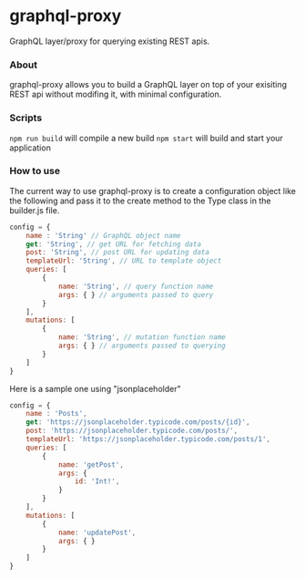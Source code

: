 # graphql-proxy
GraphQL layer/proxy for querying existing REST apis.


### About
graphql-proxy allows you to build a GraphQL layer on top of your exisiting REST api without modifing it, with minimal configuration.

### Scripts

` npm run build ` will compile a new build
` npm start ` will build and start your application

### How to use 

The current way to use graphql-proxy is to create a configuration object like the following and pass it to the create method to the Type class in the builder.js file.

``` javascript
config = {
    name : 'String' // GraphQL object name
    get: 'String', // get URL for fetching data
    post: 'String', // post URL for updating data
    templateUrl: 'String', // URL to template object
    queries: [
        {
            name: 'String', // query function name
            args: { } // arguments passed to query
        }
    ],
    mutations: [
        {
            name: 'String', // mutation function name
            args: { } // arguments passed to querying 
        }
    ] 
} 
```


Here is a sample one using "jsonplaceholder"
``` javascript
config = {
    name : 'Posts',
    get: 'https://jsonplaceholder.typicode.com/posts/{id}',
    post: 'https://jsonplaceholder.typicode.com/posts/',
    templateUrl: 'https://jsonplaceholder.typicode.com/posts/1',
    queries: [
        {
            name: 'getPost',
            args: {
                id: 'Int!',
            }
        }
    ],
    mutations: [
        {
            name: 'updatePost',
            args: { }
        }
    ] 
} 
```





